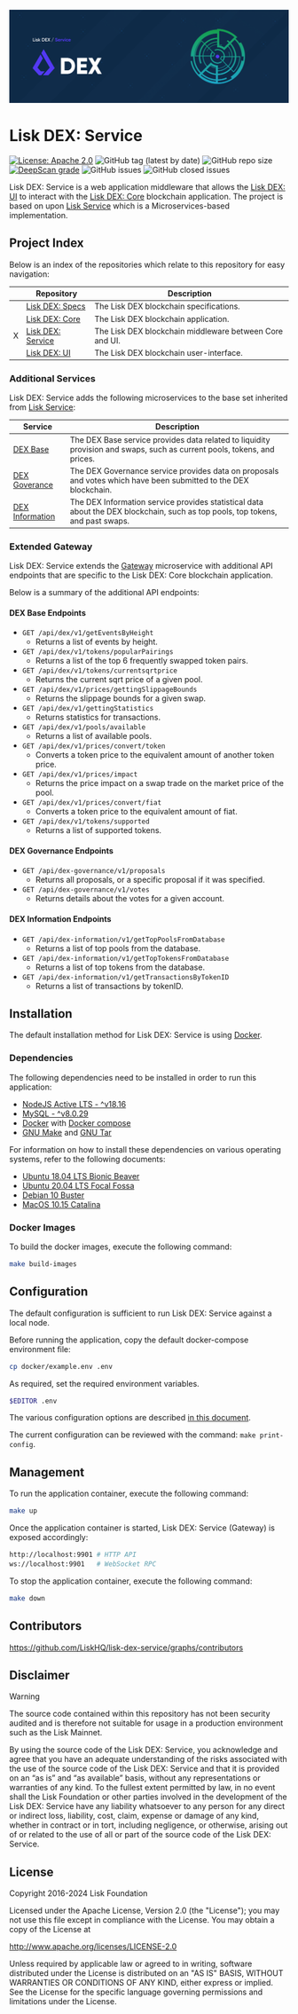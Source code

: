 ![Lisk DEX: Service](docs/assets/banner_service.png 'Lisk DEX: Service')

# Lisk DEX: Service

[![License: Apache 2.0](https://img.shields.io/badge/License-Apache%202.0-blue.svg)](http://www.apache.org/licenses/LICENSE-2.0)
![GitHub tag (latest by date)](https://img.shields.io/github/v/tag/liskhq/lisk-dex-service)
![GitHub repo size](https://img.shields.io/github/repo-size/liskhq/lisk-dex-service)
[![DeepScan grade](https://deepscan.io/api/teams/19600/projects/23053/branches/712229/badge/grade.svg?token=a1fa0980263b30233c0ddf1e9c3ed778290db2ee)](https://deepscan.io/dashboard#view=project&tid=19600&pid=23053&bid=712229)
![GitHub issues](https://img.shields.io/github/issues-raw/liskhq/lisk-dex-service)
![GitHub closed issues](https://img.shields.io/github/issues-closed-raw/liskhq/lisk-dex-service)

Lisk DEX: Service is a web application middleware that allows the [Lisk DEX: UI](https://github.com/LiskHQ/lisk-dex-ui?tab=readme-ov-file#index) to interact with the [Lisk DEX: Core](https://github.com/LiskHQ/lisk-dex-core?tab=readme-ov-file#index) blockchain application. The project is based on upon [Lisk Service](https://github.com/LiskHQ/lisk-service) which is a Microservices-based implementation.

## Project Index

Below is an index of the repositories which relate to this repository for easy navigation:

|     | Repository                                                                               | Description                                             |
| --- | ---------------------------------------------------------------------------------------- | ------------------------------------------------------- |
|     | [Lisk DEX: Specs](https://github.com/LiskHQ/lisk-dex-specs?tab=readme-ov-file#index)     | The Lisk DEX blockchain specifications.                 |
|     | [Lisk DEX: Core](https://github.com/LiskHQ/lisk-dex-core?tab=readme-ov-file#index)       | The Lisk DEX blockchain application.                    |
| X   | [Lisk DEX: Service](https://github.com/LiskHQ/lisk-dex-service?tab=readme-ov-file#index) | The Lisk DEX blockchain middleware between Core and UI. |
|     | [Lisk DEX: UI](https://github.com/LiskHQ/lisk-dex-ui?tab=readme-ov-file#index)           | The Lisk DEX blockchain user-interface.                 |

### Additional Services

Lisk DEX: Service adds the following microservices to the base set inherited from [Lisk Service](https://github.com/LiskHQ/lisk-service):

| Service                                     | Description                                                                                                                    |
| ------------------------------------------- | ------------------------------------------------------------------------------------------------------------------------------ |
| [DEX Base](services/dex-base)               | The DEX Base service provides data related to liquidity provision and swaps, such as current pools, tokens, and prices.        |
| [DEX Goverance](services/dex-governance)    | The DEX Governance service provides data on proposals and votes which have been submitted to the DEX blockchain.               |
| [DEX Information](services/dex-information) | The DEX Information service provides statistical data about the DEX blockchain, such as top pools, top tokens, and past swaps. |

### Extended Gateway

Lisk DEX: Service extends the [Gateway](services/gateway) microservice with additional API endpoints that are specific to the Lisk DEX: Core blockchain application.

Below is a summary of the additional API endpoints:

#### DEX Base Endpoints

- `GET /api/dex/v1/getEventsByHeight`
  - Returns a list of events by height.
- `GET /api/dex/v1/tokens/popularPairings`
  - Returns a list of the top 6 frequently swapped token pairs.
- `GET /api/dex/v1/tokens/currentsqrtprice`
  - Returns the current sqrt price of a given pool.
- `GET /api/dex/v1/prices/gettingSlippageBounds`
  - Returns the slippage bounds for a given swap.
- `GET /api/dex/v1/gettingStatistics`
  - Returns statistics for transactions.
- `GET /api/dex/v1/pools/available`
  - Returns a list of available pools.
- `GET /api/dex/v1/prices/convert/token`
  - Converts a token price to the equivalent amount of another token price.
- `GET /api/dex/v1/prices/impact`
  - Returns the price impact on a swap trade on the market price of the pool.
- `GET /api/dex/v1/prices/convert/fiat`
  - Converts a token price to the equivalent amount of fiat.
- `GET /api/dex/v1/tokens/supported`
  - Returns a list of supported tokens.

#### DEX Governance Endpoints

- `GET /api/dex-governance/v1/proposals`
  - Returns all proposals, or a specific proposal if it was specified.
- `GET /api/dex-governance/v1/votes`
  - Returns details about the votes for a given account.

#### DEX Information Endpoints

- `GET /api/dex-information/v1/getTopPoolsFromDatabase`
  - Returns a list of top pools from the database.
- `GET /api/dex-information/v1/getTopTokensFromDatabase`
  - Returns a list of top tokens from the database.
- `GET /api/dex-information/v1/getTransactionsByTokenID`
  - Returns a list of transactions by tokenID.

## Installation

The default installation method for Lisk DEX: Service is using [Docker](https://www.docker.com/).

### Dependencies

The following dependencies need to be installed in order to run this application:

- [NodeJS Active LTS - ^v18.16](https://nodejs.org/en/about/releases/)
- [MySQL - ^v8.0.29](https://dev.mysql.com/doc/relnotes/mysql/8.0/en/)
- [Docker](https://www.docker.com/) with [Docker compose](https://docs.docker.com/compose/install/)
- [GNU Make](https://www.gnu.org/software/make/) and [GNU Tar](https://www.gnu.org/software/tar/)

For information on how to install these dependencies on various operating systems, refer to the following documents:

- [Ubuntu 18.04 LTS Bionic Beaver](./docs/prerequisites_docker_ubuntu.md)
- [Ubuntu 20.04 LTS Focal Fossa](./docs/prerequisites_docker_ubuntu.md)
- [Debian 10 Buster](./docs/prerequisites_docker_debian.md)
- [MacOS 10.15 Catalina](./docs/prerequisites_docker_macos.md)

### Docker Images

To build the docker images, execute the following command:

```bash
make build-images
```

## Configuration

The default configuration is sufficient to run Lisk DEX: Service against a local node.

Before running the application, copy the default docker-compose environment file:

```bash
cp docker/example.env .env
```

As required, set the required environment variables.

```bash
$EDITOR .env
```

The various configuration options are described [in this document](./docs/config_options.md).

The current configuration can be reviewed with the command: `make print-config`.

## Management

To run the application container, execute the following command:

```bash
make up
```

Once the application container is started, Lisk DEX: Service (Gateway) is exposed accordingly:

```bash
http://localhost:9901 # HTTP API
ws://localhost:9901   # WebSocket RPC
```

To stop the application container, execute the following command:

```bash
make down
```

## Contributors

https://github.com/LiskHQ/lisk-dex-service/graphs/contributors

## Disclaimer

> [!WARNING]
> The source code contained within this repository has not been security audited and is therefore not suitable for usage in a production environment such as the Lisk Mainnet.
>
> By using the source code of the Lisk DEX: Service, you acknowledge and agree that you have an adequate understanding of the risks associated with the use of the source code of the Lisk DEX: Service and that it is provided on an “as is” and “as available” basis, without any representations or warranties of any kind. To the fullest extent permitted by law, in no event shall the Lisk Foundation or other parties involved in the development of the Lisk DEX: Service have any liability whatsoever to any person for any direct or indirect loss, liability, cost, claim, expense or damage of any kind, whether in contract or in tort, including negligence, or otherwise, arising out of or related to the use of all or part of the source code of the Lisk DEX: Service.

## License

Copyright 2016-2024 Lisk Foundation

Licensed under the Apache License, Version 2.0 (the "License");
you may not use this file except in compliance with the License.
You may obtain a copy of the License at

http://www.apache.org/licenses/LICENSE-2.0

Unless required by applicable law or agreed to in writing, software
distributed under the License is distributed on an "AS IS" BASIS,
WITHOUT WARRANTIES OR CONDITIONS OF ANY KIND, either express or implied.
See the License for the specific language governing permissions and
limitations under the License.

[lisk documentation site]: https://lisk.com/documentation
